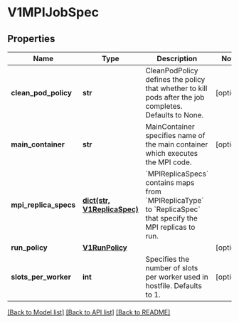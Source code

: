 # V1MPIJobSpec

## Properties
Name | Type | Description | Notes
------------ | ------------- | ------------- | -------------
**clean_pod_policy** | **str** | CleanPodPolicy defines the policy that whether to kill pods after the job completes. Defaults to None. | [optional] 
**main_container** | **str** | MainContainer specifies name of the main container which executes the MPI code. | [optional] 
**mpi_replica_specs** | [**dict(str, V1ReplicaSpec)**](V1ReplicaSpec.md) | &#x60;MPIReplicaSpecs&#x60; contains maps from &#x60;MPIReplicaType&#x60; to &#x60;ReplicaSpec&#x60; that specify the MPI replicas to run. | 
**run_policy** | [**V1RunPolicy**](V1RunPolicy.md) |  | [optional] 
**slots_per_worker** | **int** | Specifies the number of slots per worker used in hostfile. Defaults to 1. | [optional] 

[[Back to Model list]](../README.md#documentation-for-models) [[Back to API list]](../README.md#documentation-for-api-endpoints) [[Back to README]](../README.md)


